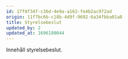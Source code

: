 ```yaml
---
id: 17f8f34f-c36d-4e9a-a162-fe4b2ac972ad
origin: 11f7bc6b-c18b-4d9f-9692-6a34fbba01a8
title: Styrelsebeslut
updated_by: 2
updated_at: 1696180044
---
```

Innehåll styrelsebeslut.